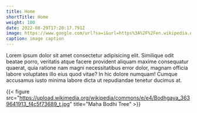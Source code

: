 ```yaml
---
title: Home
shortTitle: Home
weight: 100
date: 2022-08-29T17:20:17.791Z
image: https://www.google.com/url?sa=i&url=https%3A%2F%2Fen.wikipedia.org%2Fwiki%2FTemple_of_the_Tooth&psig=AOvVaw0gfDsz7ukURR6EY9328PKH&ust=1666468822672000&source=images&cd=vfe&ved=0CAwQjRxqFwoTCMip16WO8voCFQAAAAAdAAAAABAD
caption: image caption
---
```

Lorem ipsum dolor sit amet consectetur adipisicing elit. Similique odit beatae porro, veritatis atque facere provident aliquam maxime consequatur quaerat, quia ratione nam magni necessitatibus error dolor, magnam officia labore voluptates illo eius quod vitae? In hic dolore numquam! Cumque accusamus iusto minima labore dicta ut repudiandae tenetur ducimus at.

{{< figure src="https://upload.wikimedia.org/wikipedia/commons/e/e4/Bodhgaya_3639641913_f4c5f73689_t.jpg" title="Maha Bodhi Tree" >}}